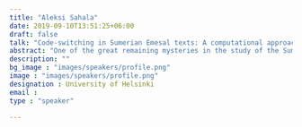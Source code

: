 ```yaml
---
title: "Aleksi Sahala"
date: 2019-09-10T13:51:25+06:00
draft: false
talk: "Code-switching in Sumerian Emesal texts: A computational approach"
abstract: "One of the great remaining mysteries in the study of the Sumerian language is the nature and origin of its only known variety, Emesal, which made a somewhat counterintuitive appearance in ancient Mesopotamian texts only after the extinction of Sumerian as a spoken language around 2000 BCE. Although it is well known that Emesal words mostly occur in liturgical texts and lamentations, it is not yet understood what conditions triggered the code-switching from Sumerian into Emesal within certain parts of these texts, and why Emesal became a part of certain Sumerian compositions in the first place. With the most comprehensive digital collection of Emesal texts now available in the Open Richly Annotated Cuneiform Corpus, we aim to analyze the Emesal texts with Natural Language Processing methods to shed light on these questions. Based on our team’s preliminary philological analysis, at least in one isolated case the code-switching between the language varieties is not spontaneous, but rather constrained by semantic differences between the Emesal and Standard Sumerian words, which may indicate that at least some Emesal words were used in restricted contexts. We aim to determine the extent of regularity behind the code-switching over the entire Emesal vocabulary by using count-based word embedding models, which we use to measure how predictable the choice of the language variant is in certain linguistic contexts, and in certain subsets of our corpus. Our preliminary results indicate a varying degree of predictability in the use of Emesal words, and we hope that through further philological and statistical analysis of these results, we are able to discover and explain previously unnoticed regularities behind the code-switching. By identifying and explaining the contexts in which code-switching between Sumerian and Emesal takes place, and especially by studying whether those contexts varied in different time periods, text genres, or geographical regions, we can try to understand this long dead language on its own terms, and to improve our knowledge on the origins and development of Emesal."
description: ""
bg_image : "images/speakers/profile.png"
image : "images/speakers/profile.png"
designation : University of Helsinki
email : 
type : "speaker"

---
```


